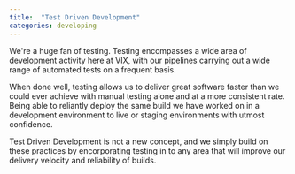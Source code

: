```yaml
---
title:  "Test Driven Development"
categories: developing
---
```


We're a huge fan of testing. Testing encompasses a wide area of development activity here at VIX, with our pipelines carrying out a wide range of automated tests on a frequent basis.

When done well, testing allows us to deliver great software faster than we could ever achieve with manual testing alone and at a more consistent rate. Being able to reliantly deploy the same build we have worked on in a development environment to live or staging environments with utmost confidence.

Test Driven Development is not a new concept, and we simply build on these practices by encorporating testing in to any area that will improve our delivery velocity and reliability of builds.